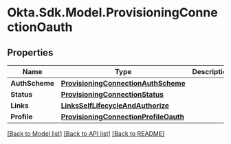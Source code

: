 # Okta.Sdk.Model.ProvisioningConnectionOauth

## Properties

Name | Type | Description | Notes
------------ | ------------- | ------------- | -------------
**AuthScheme** | [**ProvisioningConnectionAuthScheme**](ProvisioningConnectionAuthScheme.md) |  | 
**Status** | [**ProvisioningConnectionStatus**](ProvisioningConnectionStatus.md) |  | 
**Links** | [**LinksSelfLifecycleAndAuthorize**](LinksSelfLifecycleAndAuthorize.md) |  | [optional] 
**Profile** | [**ProvisioningConnectionProfileOauth**](ProvisioningConnectionProfileOauth.md) |  | [optional] 

[[Back to Model list]](../README.md#documentation-for-models) [[Back to API list]](../README.md#documentation-for-api-endpoints) [[Back to README]](../README.md)

